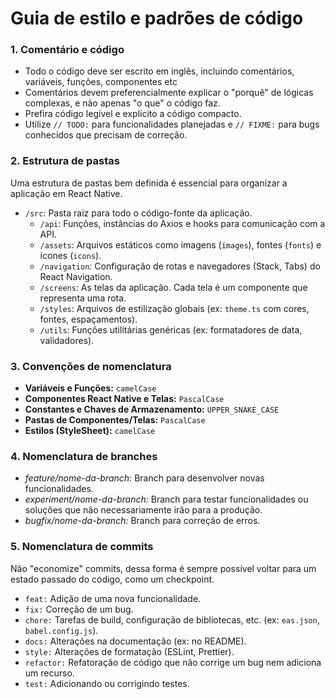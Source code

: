 # Guia de estilo e padrões de código

### 1. Comentário e código

- Todo o código deve ser escrito em inglês, incluindo comentários, variáveis, funções, componentes etc
- Comentários devem preferencialmente explicar o "porquê" de lógicas complexas, e não apenas "o que" o código faz.
- Prefira código legível e explícito a código compacto.
- Utilize `// TODO:` para funcionalidades planejadas e `// FIXME:` para bugs conhecidos que precisam de correção.

### 2. Estrutura de pastas

Uma estrutura de pastas bem definida é essencial para organizar a aplicação em React Native.

- `/src`: Pasta raiz para todo o código-fonte da aplicação.
    - `/api`: Funções, instâncias do Axios e hooks para comunicação com a API.
    - `/assets`: Arquivos estáticos como imagens (`images`), fontes (`fonts`) e ícones (`icons`).
    - `/navigation`: Configuração de rotas e navegadores (Stack, Tabs) do React Navigation.
    - `/screens`: As telas da aplicação. Cada tela é um componente que representa uma rota.
    - `/styles`: Arquivos de estilização globais (ex: `theme.ts` com cores, fontes, espaçamentos).
    - `/utils`: Funções utilitárias genéricas (ex: formatadores de data, validadores).

### 3. Convenções de nomenclatura

- **Variáveis e Funções:** `camelCase`
- **Componentes React Native e Telas:** `PascalCase`
- **Constantes e Chaves de Armazenamento:** `UPPER_SNAKE_CASE`
- **Pastas de Componentes/Telas:** `PascalCase`
- **Estilos (StyleSheet):** `camelCase`

### 4. Nomenclatura de branches

- *feature/nome-da-branch:* Branch para desenvolver novas funcionalidades.
- *experiment/nome-da-branch:* Branch para testar funcionalidades ou soluções que não necessariamente irão para a produção.
- *bugfix/nome-da-branch:* Branch para correção de erros.

### 5. Nomenclatura de commits

Não "economize" commits, dessa forma é sempre possível voltar para um estado passado do código, como um checkpoint.
- `feat:` Adição de uma nova funcionalidade.
- `fix:` Correção de um bug.
- `chore:` Tarefas de build, configuração de bibliotecas, etc. (ex: `eas.json`, `babel.config.js`).
- `docs:` Alterações na documentação (ex: no README).
- `style:` Alterações de formatação (ESLint, Prettier).
- `refactor:` Refatoração de código que não corrige um bug nem adiciona um recurso.
- `test:` Adicionando ou corrigindo testes.
